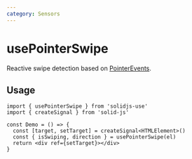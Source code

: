 ```yaml
---
category: Sensors
---
```


# usePointerSwipe

Reactive swipe detection based on [PointerEvents](https://developer.mozilla.org/en-US/docs/Web/API/PointerEvent).

## Usage

```tsx
import { usePointerSwipe } from 'solidjs-use'
import { createSignal } from 'solid-js'

const Demo = () => {
  const [target, setTarget] = createSignal<HTMLElement>()
  const { isSwiping, direction } = usePointerSwipe(el)
  return <div ref={setTarget}></div>
}
```
